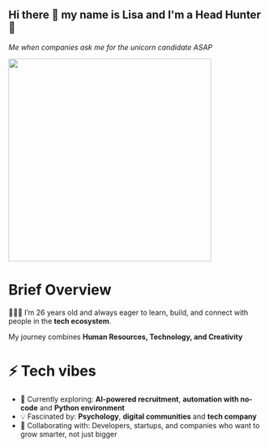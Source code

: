 ## Hi there 👋 my name is Lisa and I'm a Head Hunter 🌵

_Me when companies ask me for the unicorn candidate ASAP_

<img src="https://media.giphy.com/media/v1.Y2lkPTc5MGI3NjExOW5ycGoycjVscnlmYnRnbGJxbjZqZnFxOW0zc2V3Y210YWNiejQxeCZlcD12MV9naWZzX3NlYXJjaCZjdD1n/ounv1hey86r5DM6WhP/giphy.gif" width="400"/>

# Brief Overview
🙋🏻‍♀️ I’m 26 years old and always eager to learn, build, and connect with people in the **tech ecosystem**.  

My journey combines **Human Resources, Technology, and Creativity**

# ⚡ Tech vibes
- 🌱 Currently exploring: **AI-powered recruitment**, **automation with no-code**  and **Python environment**
- 💡 Fascinated by: **Psychology**, **digital communities** and **tech company**  
- 🤝 Collaborating with: Developers, startups, and companies who want to grow smarter, not just bigger  

